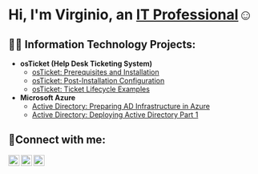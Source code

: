 <h1>Hi, I'm Virginio, an <a href="https://linkedin.com/in/virginio-garza-61337434a">IT Professional</a>☺</h1>

<h2>👨‍💻 Information Technology Projects:</h2>

- <b>osTicket (Help Desk Ticketing System)</b>
  - [osTicket: Prerequisites and Installation](https://github.com/VirginioG/osticket-prereqs)
  - [osTicket: Post-Installation Configuration](https://github.com/VirginioG/post-install-config)
  - [osTicket: Ticket Lifecycle Examples](https://github.com/VirginioG/ticket-lifecycle)
- <b>Microsoft Azure</b>
  - [Active Directory: Preparing AD Infrastructure in Azure](https://github.com/VirginioG/configure-ad)
  - [Active Directory: Deploying Active Directory Part 1](https://github.com/VirginioG/azure-network-protocols)

<h2>🤳Connect with me:</h2>

[<img align="left" alt="Josh | Twitter" width="22px" src="https://cdn.jsdelivr.net/npm/simple-icons@v3/icons/twitter.svg" />][twitter]
[<img align="left" alt="Josh | LinkedIn" width="22px" src="https://cdn.jsdelivr.net/npm/simple-icons@v3/icons/linkedin.svg" />][linkedin]
[<img align="left" alt="Josh | Instagram" width="22px" src="https://cdn.jsdelivr.net/npm/simple-icons@v3/icons/instagram.svg" />][instagram]

[twitter]: https://twitter.com/Josh
[instagram]: https://www.instagram.com/Josh
[linkedin]: https://linkedin.com/in/Josh
